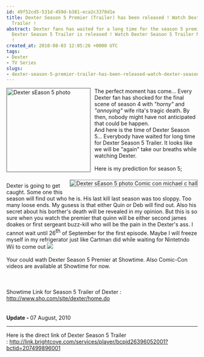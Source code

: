 ```yaml
---
id: 49f52cd5-531d-459d-b381-eca2c3378d1e
title: Dexter Season 5 Premier (Trailer) has been released ! Watch Dexter Season 5
  Trailer !
abstract: Dexter fans has waited for a long time for the season 5 premier and now
  Dexter Season 5 Trailer is released ! Watch Dexter Season 5 Trailer Now on Showtime
  !
created_at: 2010-08-03 12:05:26 +0000 UTC
tags:
- Dexter
- TV Series
slugs:
- dexter-season-5-premier-trailer-has-been-released-watch-dexter-season-5-trailer
---
```


<p><img style="border: 1px gray solid; height: 220px; float: left; margin: 10px; margin-left: 0; margin-top: 0;" id="Dexter-season-5-trailer" alt="Dexter sEason 5 photo" src="http://images.buddytv.com/articles/dexyter=comiccocn.jpg" /> The perfect moment has come... Every Dexter fan has shocked for the final scene of season 4 with <span style="font-style: italic;">"horny"</span> and <span style="font-style: italic;">"annoying"</span> wife rita's tragic death. By then, nobody might have not anticipated that could be happen. <br /> And here is the time of Dexter Season 5... Everybody have waited for long time for Dexter Season 5 Trailer. It looks like we will be "again" take our breaths while watching Dexter.<br /> <img style="border: 1px gray solid; float: right; margin: 10px; margin-right: 0;" id="Dexter-season-5-trailer-comic-con" alt="Dexter sEason 5 photo Comic con michael c hall" src="http://www.sho.com/site/dexter/season4/images/home/promos/323_5_0_ext14.jpg" /><br /> Here is my prediction for season 5;<br /> <br /> Dexter is going to get caught. Some one this season will find out who he is. His last kill last season was too sloppy. Too many loose ends. My gusess is that either Quin or Deb will find out. Also his secret about his borther's death will be revealed in my opinion. But this is so sure when you watch the premier that quinn will be either second james doakes or first sergeant buzz-kill who will be the pain in the Dexter's ass. I cannot wait until 26<span style="vertical-align: super;">th</span> of September for the first episode. Maybe I will freeze myself in my refrigerator just like Cartman did while waiting for Nintetndo Wii to come out&nbsp;<img src="https://www.tugberkugurlu.com/Content/App_Icons/HTMLEditor.icons/grin.gif" /><br /> <br /> Your could wath Dexter Season 5 Premier at Showtime. Also Comic-Con videos are available at Showtime for now.<br /> <br /> <br /> <br /> Showtime Link for Season 5 Trailer of Dexter : <a target="_self" href="http://www.sho.com/site/dexter/home.do">http://www.sho.com/site/dexter/home.do<br /> </a><br /> <span style="font-weight: bold;"><br /> Update -&nbsp;</span>07 August, 2010</p>
<hr />
<p>Here is the direct link of Dexter Season 5 Trailer :&nbsp;<a target="_self" href="http://link.brightcove.com/services/player/bcpid26396052001?bctid=207499896001">http://link.brightcove.com/services/player/bcpid26396052001?bctid=207499896001</a><br /> <br /></p>
